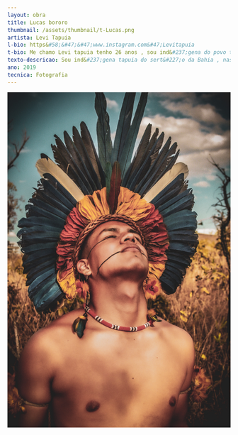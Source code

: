 ```yaml
---
layout: obra
title: Lucas bororo 
thumbnail: /assets/thumbnail/t-Lucas.png
artista: Levi Tapuia
l-bio: https&#58;&#47;&#47;www.instagram.com&#47;Levitapuia
t-bio: Me chamo Levi tapuia tenho 26 anos , sou ind&#237;gena do povo tapuias e vivo hoje dentro da favela do Itapo&#227; na capital federal , sou fotógrafo do movimento ind&#237;gena , comunicado do @midiaindigenaoficil , e fotógrafo o meu povo ind&#237;gena quando est&#227;o aqui no cerrado em Bras&#237;lia , para que atrav&#233;s das nossas lentes nossa história seja contado por nóis mesmo 
texto-descricao: Sou ind&#237;gena tapuia do sert&#227;o da Bahia , nascido no território ind&#237;gena Paranoá sul , dentro do cerrado , a foto mostra a minha realidade que nossa aldeia foi invadida e em cima das nossas terras constru&#237;do duas cidades , e com isso tendo um apagamento histórico de nóis povos ind&#237;genas do Df 
ano: 2019
tecnica: Fotografia 
---
```


<img src="/assets/obras/Lucas.jpeg" alt="Lucas bororo" class="img-fluid d-block">
